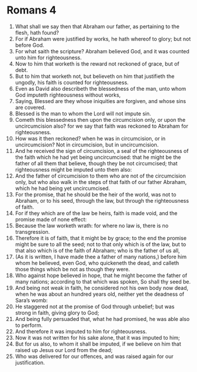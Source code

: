 ﻿# Romans 4
1. What shall we say then that Abraham our father, as pertaining to the flesh, hath found? 
2. For if Abraham were justified by works, he hath whereof to glory; but not before God. 
3. For what saith the scripture? Abraham believed God, and it was counted unto him for righteousness. 
4. Now to him that worketh is the reward not reckoned of grace, but of debt. 
5. But to him that worketh not, but believeth on him that justifieth the ungodly, his faith is counted for righteousness. 
6. Even as David also describeth the blessedness of the man, unto whom God imputeth righteousness without works, 
7. Saying, Blessed are they whose iniquities are forgiven, and whose sins are covered. 
8. Blessed is the man to whom the Lord will not impute sin. 
9. Cometh this blessedness then upon the circumcision only, or upon the uncircumcision also? for we say that faith was reckoned to Abraham for righteousness. 
10. How was it then reckoned? when he was in circumcision, or in uncircumcision? Not in circumcision, but in uncircumcision. 
11. And he received the sign of circumcision, a seal of the righteousness of the faith which he had yet being uncircumcised: that he might be the father of all them that believe, though they be not circumcised; that righteousness might be imputed unto them also: 
12. And the father of circumcision to them who are not of the circumcision only, but who also walk in the steps of that faith of our father Abraham, which he had being yet uncircumcised. 
13. For the promise, that he should be the heir of the world, was not to Abraham, or to his seed, through the law, but through the righteousness of faith. 
14. For if they which are of the law be heirs, faith is made void, and the promise made of none effect: 
15. Because the law worketh wrath: for where no law is, there is no transgression. 
16. Therefore it is of faith, that it might be by grace; to the end the promise might be sure to all the seed; not to that only which is of the law, but to that also which is of the faith of Abraham; who is the father of us all, 
17. (As it is written, I have made thee a father of many nations,) before him whom he believed, even God, who quickeneth the dead, and calleth those things which be not as though they were. 
18. Who against hope believed in hope, that he might become the father of many nations; according to that which was spoken, So shall thy seed be. 
19. And being not weak in faith, he considered not his own body now dead, when he was about an hundred years old, neither yet the deadness of Sara’s womb: 
20. He staggered not at the promise of God through unbelief; but was strong in faith, giving glory to God; 
21. And being fully persuaded that, what he had promised, he was able also to perform. 
22. And therefore it was imputed to him for righteousness. 
23. Now it was not written for his sake alone, that it was imputed to him; 
24. But for us also, to whom it shall be imputed, if we believe on him that raised up Jesus our Lord from the dead; 
25. Who was delivered for our offences, and was raised again for our justification. 
